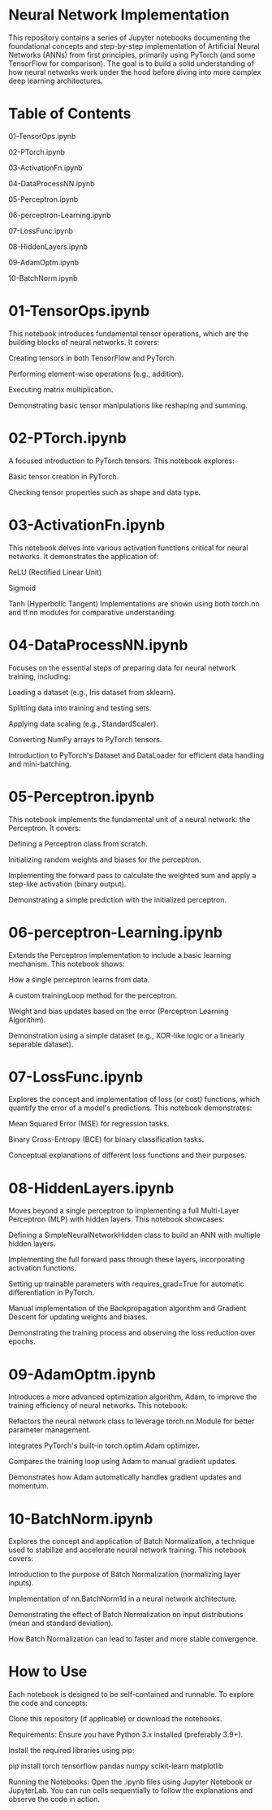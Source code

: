 # Neural Network Implementation
This repository contains a series of Jupyter notebooks documenting the foundational concepts and step-by-step implementation of Artificial Neural Networks (ANNs) from first principles, primarily using PyTorch (and some TensorFlow for comparison). The goal is to build a solid understanding of how neural networks work under the hood before diving into more complex deep learning architectures.

# Table of Contents

01-TensorOps.ipynb

02-PTorch.ipynb

03-ActivationFn.ipynb

04-DataProcessNN.ipynb

05-Perceptron.ipynb

06-perceptron-Learning.ipynb

07-LossFunc.ipynb

08-HiddenLayers.ipynb

09-AdamOptm.ipynb

10-BatchNorm.ipynb






# 01-TensorOps.ipynb
This notebook introduces fundamental tensor operations, which are the building blocks of neural networks. It covers:

Creating tensors in both TensorFlow and PyTorch.

Performing element-wise operations (e.g., addition).

Executing matrix multiplication.

Demonstrating basic tensor manipulations like reshaping and summing.

# 02-PTorch.ipynb
A focused introduction to PyTorch tensors. This notebook explores:

Basic tensor creation in PyTorch.

Checking tensor properties such as shape and data type.

# 03-ActivationFn.ipynb
This notebook delves into various activation functions critical for neural networks. It demonstrates the application of:

ReLU (Rectified Linear Unit)

Sigmoid

Tanh (Hyperbolic Tangent)
Implementations are shown using both torch.nn and tf.nn modules for comparative understanding.

# 04-DataProcessNN.ipynb
Focuses on the essential steps of preparing data for neural network training, including:

Loading a dataset (e.g., Iris dataset from sklearn).

Splitting data into training and testing sets.

Applying data scaling (e.g., StandardScaler).

Converting NumPy arrays to PyTorch tensors.

Introduction to PyTorch's Dataset and DataLoader for efficient data handling and mini-batching.

# 05-Perceptron.ipynb
This notebook implements the fundamental unit of a neural network: the Perceptron. It covers:

Defining a Perceptron class from scratch.

Initializing random weights and biases for the perceptron.

Implementing the forward pass to calculate the weighted sum and apply a step-like activation (binary output).

Demonstrating a simple prediction with the initialized perceptron.

# 06-perceptron-Learning.ipynb
Extends the Perceptron implementation to include a basic learning mechanism. This notebook shows:

How a single perceptron learns from data.

A custom trainingLoop method for the perceptron.

Weight and bias updates based on the error (Perceptron Learning Algorithm).

Demonstration using a simple dataset (e.g., XOR-like logic or a linearly separable dataset).

# 07-LossFunc.ipynb
Explores the concept and implementation of loss (or cost) functions, which quantify the error of a model's predictions. This notebook demonstrates:

Mean Squared Error (MSE) for regression tasks.

Binary Cross-Entropy (BCE) for binary classification tasks.

Conceptual explanations of different loss functions and their purposes.

# 08-HiddenLayers.ipynb
Moves beyond a single perceptron to implementing a full Multi-Layer Perceptron (MLP) with hidden layers. This notebook showcases:

Defining a SimpleNeuralNetworkHidden class to build an ANN with multiple hidden layers.

Implementing the full forward pass through these layers, incorporating activation functions.

Setting up trainable parameters with requires_grad=True for automatic differentiation in PyTorch.

Manual implementation of the Backpropagation algorithm and Gradient Descent for updating weights and biases.

Demonstrating the training process and observing the loss reduction over epochs.

# 09-AdamOptm.ipynb
Introduces a more advanced optimization algorithm, Adam, to improve the training efficiency of neural networks. This notebook:

Refactors the neural network class to leverage torch.nn.Module for better parameter management.

Integrates PyTorch's built-in torch.optim.Adam optimizer.

Compares the training loop using Adam to manual gradient updates.

Demonstrates how Adam automatically handles gradient updates and momentum.

# 10-BatchNorm.ipynb
Explores the concept and application of Batch Normalization, a technique used to stabilize and accelerate neural network training. This notebook covers:

Introduction to the purpose of Batch Normalization (normalizing layer inputs).

Implementation of nn.BatchNorm1d in a neural network architecture.

Demonstrating the effect of Batch Normalization on input distributions (mean and standard deviation).

How Batch Normalization can lead to faster and more stable convergence.

# How to Use
Each notebook is designed to be self-contained and runnable. To explore the code and concepts:

Clone this repository (if applicable) or download the notebooks.

Requirements: Ensure you have Python 3.x installed (preferably 3.9+).

Install the required libraries using pip:

pip install torch tensorflow pandas numpy scikit-learn matplotlib

Running the Notebooks: Open the .ipynb files using Jupyter Notebook or JupyterLab. You can run cells sequentially to follow the explanations and observe the code in action.
